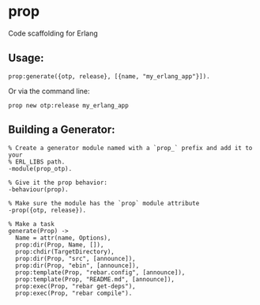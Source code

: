 prop
====

Code scaffolding for Erlang

## Usage:

    prop:generate({otp, release}, [{name, "my_erlang_app"}]).

Or via the command line:

    prop new otp:release my_erlang_app

## Building a Generator:

    % Create a generator module named with a `prop_` prefix and add it to your
    % ERL_LIBS path.
    -module(prop_otp).

    % Give it the prop behavior:
    -behaviour(prop).

    % Make sure the module has the `prop` module attribute
    -prop({otp, release}).

    % Make a task
    generate(Prop) ->
      Name = attr(name, Options),
      prop:dir(Prop, Name, []),
      prop:chdir(TargetDirectory),
      prop:dir(Prop, "src", [announce]),
      prop:dir(Prop, "ebin", [announce]),
      prop:template(Prop, "rebar.config", [announce]),
      prop:template(Prop, "README.md", [announce]),
      prop:exec(Prop, "rebar get-deps"),
      prop:exec(Prop, "rebar compile").

